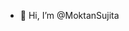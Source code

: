 - 👋 Hi, I’m @MoktanSujita

<!---
MoktanSujita/MoktanSujita is a ✨ special ✨ repository because its `README.md` (this file) appears on your GitHub profile.
You can click the Preview link to take a look at your changes.
--->
